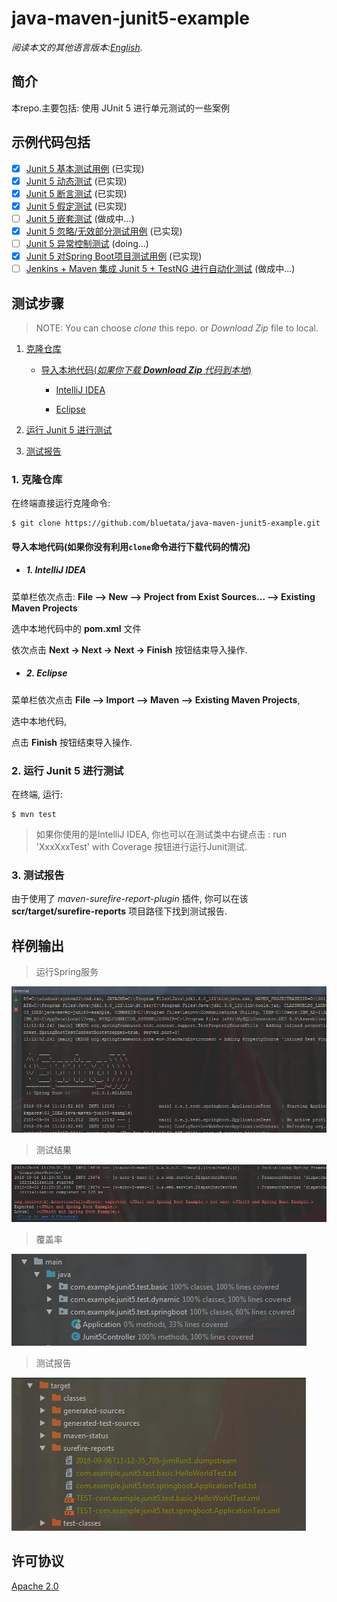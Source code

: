 # java-maven-junit5-example

*阅读本文的其他语言版本:[English](README.md).*


## 简介
本repo.主要包括: 使用 JUnit 5 进行单元测试的一些案例

## 示例代码包括

- [X] [Junit 5 基本测试用例](/src/test/java/com/example/junit5/test/basic) (已实现)
- [X] [Junit 5 动态测试](/src/test/java/com/example/junit5/test/dynamic) (已实现)
- [X] [Junit 5 断言测试](/src/test/java/com/example/junit5/test/assertions) (已实现)
- [X] [Junit 5 假定测试](/src/test/java/com/example/junit5/test/assumptions) (已实现)
- [ ] [Junit 5 嵌套测试]() (做成中...)
- [X] [Junit 5 忽略/无效部分测试用例](/src/test/java/com/example/junit5/test/disable) (已实现)
- [ ] [Junit 5 异常控制测试]() (doing...)
- [X] [Junit 5 对Spring Boot项目测试用例](/src/test/java/com/example/junit5/test/springboot) (已实现)
- [ ] [Jenkins + Maven 集成 Junit 5 + TestNG 进行自动化测试]() (做成中...)

## 测试步骤
> NOTE: You can choose *clone* this repo. or *Download Zip* file to local.

1. [克隆仓库](#1-克隆仓库)

   * [导入本地代码(*如果你下载 **Download Zip** 代码到本地*)](#导入本地代码(如果你没有利用-clone-命令进行下载代码的情况))

      * [IntelliJ IDEA](#1-intellij-idea)

      * [Eclipse](#2-eclipse)

2. [运行 Junit 5 进行测试](#2-运行-Junit-5-进行测试)

3. [测试报告](#3-测试报告)

### 1. 克隆仓库

在终端直接运行克隆命令:

```
$ git clone https://github.com/bluetata/java-maven-junit5-example.git
```


#### 导入本地代码(如果你没有利用`clone`命令进行下载代码的情况)

* ##### 1. IntelliJ IDEA

菜单栏依次点击: **File –> New –> Project from Exist Sources... –> Existing Maven Projects**

选中本地代码中的 **pom.xml** 文件

依次点击 **Next -> Next -> Next -> Finish** 按钮结束导入操作.

* ##### 2. Eclipse

菜单栏依次点击 **File –> Import –> Maven –> Existing Maven Projects**,

选中本地代码,

点击 **Finish** 按钮结束导入操作.

### 2. 运行 Junit 5 进行测试
在终端, 运行:

```
$ mvn test
```

> 如果你使用的是IntelliJ IDEA, 你也可以在测试类中右键点击 : run 'XxxXxxTest' with Coverage 按钮进行运行Junit测试.

### 3. 测试报告

由于使用了 *maven-surefire-report-plugin* 插件, 你可以在该 **scr/target/surefire-reports** 项目路径下找到测试报告.

## 样例输出

> 运行Spring服务

![](doc/source/images/spring-run.jpg)

> 测试结果

![](doc/source/images/spring-boot-test-result.jpg)

> 覆盖率

![](doc/source/images/coverage.jpg)

> 测试报告

![](doc/source/images/test-result-report.jpg)


## 许可协议
[Apache 2.0](LICENSE)















